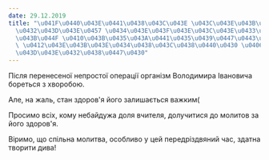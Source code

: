 ```yaml
---
date: 29.12.2019
title: "\u041F\u0440\u043E\u0441\u0438\u043C\u043E \u043C\u043E\u043B\u0438\u0442\u043E\
  \u0432\u043D\u043E\u0457 \u0434\u043E\u043F\u043E\u043C\u043E\u0433\u0438 \u0434\
  \u043B\u044F \u0410\u043B\u0435\u043A\u0441\u0435\u0439\u0447\u0443\u043A\u0430\
  \ \u0412\u043E\u043B\u043E\u0434\u0438\u043C\u0438\u0440\u0430 \u0406\u0432\u0430\
  \u043D\u043E\u0432\u0438\u0447\u0430"
---
```

Після перенесеної непростої операції організм Володимира Івановича бореться з хворобою.

Але, на жаль, стан здоров'я його залишається важким(

Просимо всіх, кому небайдужа доля вчителя, долучитися до молитов за його здоров'я.

Віримо, що спільна молитва, особливо у цей передріздвяний час, здатна творити дива!